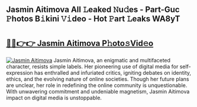 ## Jasmin Aitimova All 𝙻eaked 𝙽u𝚍es - Part-Guc 𝙿hotos B𝚒kini 𝚅𝚒deo - Hot 𝙿art 𝙻eaks WA8yT

# <h2><a href="http://ld3mdv.urlbe.top/?page=Jasmin+Aitimova">🔗🔗👉👉 Jasmin Aitimova P𝚑oto𝚜Vid𝚎o</a></h2>

[![Jasmin Aitimova](https://i.imgur.com/eBuTRDB.gif)](http://ld3mdv.urlbe.top/?page=Jasmin+Aitimova)
Jasmin Aitimova, an enigmatic and multifaceted character, resists simple labels. Her pioneering use of digital media for self-expression has enthralled and infuriated critics, igniting debates on identity, ethics, and the evolving nature of online societies. Though her future plans are unclear, her role in redefining the online community is unquestionable. With unwavering commitment and undeniable magnetism, Jasmin Aitimova impact on digital media is unstoppable.
